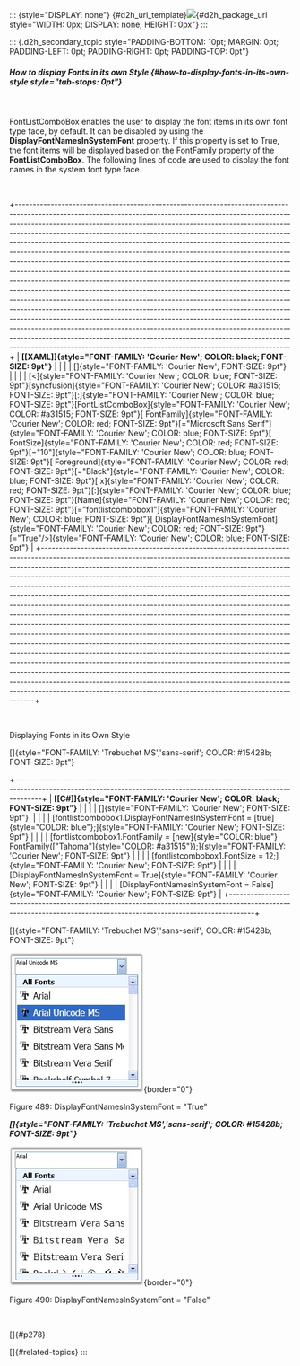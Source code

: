 ::: {style="DISPLAY: none"}
[](ms-xhelp:///?Id=d2h_url_template){#d2h_url_template}![](!package_url!){#d2h_package_url style="WIDTH: 0px; DISPLAY: none; HEIGHT: 0px"}
:::

::: {.d2h_secondary_topic style="PADDING-BOTTOM: 10pt; MARGIN: 0pt; PADDING-LEFT: 0pt; PADDING-RIGHT: 0pt; PADDING-TOP: 0pt"}
##### How to display Fonts in its own Style {#how-to-display-fonts-in-its-own-style style="tab-stops: 0pt"}

 

FontListComboBox enables the user to display the font items in its own font type face, by default. It can be disabled by using the **DisplayFontNamesInSystemFont** property. If this property is set to True, the font items will be displayed based on the FontFamily property of the **FontListComboBox**. The following lines of code are used to display the font names in the system font type face.

 

+----------------------------------------------------------------------------------------------------------------------------------------------------------------------------------------------------------------------------------------------------------------------------------------------------------------------------------------------------------------------------------------------------------------------------------------------------------------------------------------------------------------------------------------------------------------------------------------------------------------------------------------------------------------------------------------------------------------------------------------------------------------------------------------------------------------------------------------------------------------------------------------------------------------------------------------------------------------------------------------------------------------------------------------------------------------------------------------------------------------------------------------------------------------------------------------------------------------------------------------------------------------------------------------------+
| **[\[XAML\]]{style="FONT-FAMILY: 'Courier New'; COLOR: black; FONT-SIZE: 9pt"}**                                                                                                                                                                                                                                                                                                                                                                                                                                                                                                                                                                                                                                                                                                                                                                                                                                                                                                                                                                                                                                                                                                                                                                                                             |
|                                                                                                                                                                                                                                                                                                                                                                                                                                                                                                                                                                                                                                                                                                                                                                                                                                                                                                                                                                                                                                                                                                                                                                                                                                                                                              |
| []{style="FONT-FAMILY: 'Courier New'; FONT-SIZE: 9pt"}                                                                                                                                                                                                                                                                                                                                                                                                                                                                                                                                                                                                                                                                                                                                                                                                                                                                                                                                                                                                                                                                                                                                                                                                                                       |
|                                                                                                                                                                                                                                                                                                                                                                                                                                                                                                                                                                                                                                                                                                                                                                                                                                                                                                                                                                                                                                                                                                                                                                                                                                                                                              |
| [\<]{style="FONT-FAMILY: 'Courier New'; COLOR: blue; FONT-SIZE: 9pt"}[syncfusion]{style="FONT-FAMILY: 'Courier New'; COLOR: #a31515; FONT-SIZE: 9pt"}[:]{style="FONT-FAMILY: 'Courier New'; COLOR: blue; FONT-SIZE: 9pt"}[FontListComboBox]{style="FONT-FAMILY: 'Courier New'; COLOR: #a31515; FONT-SIZE: 9pt"}[ FontFamily]{style="FONT-FAMILY: 'Courier New'; COLOR: red; FONT-SIZE: 9pt"}[=\"Microsoft Sans Serif\"]{style="FONT-FAMILY: 'Courier New'; COLOR: blue; FONT-SIZE: 9pt"}[ FontSize]{style="FONT-FAMILY: 'Courier New'; COLOR: red; FONT-SIZE: 9pt"}[=\"10\"]{style="FONT-FAMILY: 'Courier New'; COLOR: blue; FONT-SIZE: 9pt"}[ Foreground]{style="FONT-FAMILY: 'Courier New'; COLOR: red; FONT-SIZE: 9pt"}[=\"Black\"]{style="FONT-FAMILY: 'Courier New'; COLOR: blue; FONT-SIZE: 9pt"}[ x]{style="FONT-FAMILY: 'Courier New'; COLOR: red; FONT-SIZE: 9pt"}[:]{style="FONT-FAMILY: 'Courier New'; COLOR: blue; FONT-SIZE: 9pt"}[Name]{style="FONT-FAMILY: 'Courier New'; COLOR: red; FONT-SIZE: 9pt"}[=\"fontlistcombobox1\"]{style="FONT-FAMILY: 'Courier New'; COLOR: blue; FONT-SIZE: 9pt"}[ DisplayFontNamesInSystemFont]{style="FONT-FAMILY: 'Courier New'; COLOR: red; FONT-SIZE: 9pt"}[=\"True\"/\>]{style="FONT-FAMILY: 'Courier New'; COLOR: blue; FONT-SIZE: 9pt"} |
+----------------------------------------------------------------------------------------------------------------------------------------------------------------------------------------------------------------------------------------------------------------------------------------------------------------------------------------------------------------------------------------------------------------------------------------------------------------------------------------------------------------------------------------------------------------------------------------------------------------------------------------------------------------------------------------------------------------------------------------------------------------------------------------------------------------------------------------------------------------------------------------------------------------------------------------------------------------------------------------------------------------------------------------------------------------------------------------------------------------------------------------------------------------------------------------------------------------------------------------------------------------------------------------------+

 

Displaying Fonts in its Own Style

[]{style="FONT-FAMILY: 'Trebuchet MS','sans-serif'; COLOR: #15428b; FONT-SIZE: 9pt"} 

+-------------------------------------------------------------------------------------------------------------------------------------------------------------------+
| **[\[C#\]]{style="FONT-FAMILY: 'Courier New'; COLOR: black; FONT-SIZE: 9pt"}**                                                                                    |
|                                                                                                                                                                   |
| []{style="FONT-FAMILY: 'Courier New'; FONT-SIZE: 9pt"}                                                                                                            |
|                                                                                                                                                                   |
| [fontlistcombobox1.DisplayFontNamesInSystemFont = [true]{style="COLOR: blue"};]{style="FONT-FAMILY: 'Courier New'; FONT-SIZE: 9pt"}                               |
|                                                                                                                                                                   |
| [fontlistcombobox1.FontFamily = [new]{style="COLOR: blue"} FontFamily([\"Tahoma\"]{style="COLOR: #a31515"});]{style="FONT-FAMILY: 'Courier New'; FONT-SIZE: 9pt"} |
|                                                                                                                                                                   |
| [fontlistcombobox1.FontSize = 12;]{style="FONT-FAMILY: 'Courier New'; FONT-SIZE: 9pt"}                                                                            |
|                                                                                                                                                                   |
| [DisplayFontNamesInSystemFont = True]{style="FONT-FAMILY: 'Courier New'; FONT-SIZE: 9pt"}                                                                         |
|                                                                                                                                                                   |
| [DisplayFontNamesInSystemFont = False]{style="FONT-FAMILY: 'Courier New'; FONT-SIZE: 9pt"}                                                                        |
+-------------------------------------------------------------------------------------------------------------------------------------------------------------------+

[]{style="FONT-FAMILY: 'Trebuchet MS','sans-serif'; COLOR: #15428b; FONT-SIZE: 9pt"} 

![](ImagesExt/image30_448.jpg){border="0"}

Figure 489: DisplayFontNamesInSystemFont = \"True\"

***[]{style="FONT-FAMILY: 'Trebuchet MS','sans-serif'; COLOR: #15428b; FONT-SIZE: 9pt"}*** 

![](ImagesExt/image30_449.jpg){border="0"}

Figure 490: DisplayFontNamesInSystemFont = \"False\"

 

[]{#p278} 

[]{#related-topics}
:::
